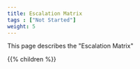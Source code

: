 ```yaml
---
title: Escalation Matrix
tags : ["Not Started"]
weight: 5
---
```

This page describes the "Escalation Matrix"

{{% children  %}}
